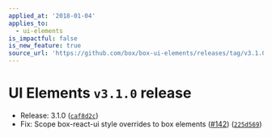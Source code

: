 ```yaml
---
applied_at: '2018-01-04'
applies_to:
  - ui-elements
is_impactful: false
is_new_feature: true
source_url: 'https://github.com/box/box-ui-elements/releases/tag/v3.1.0'
---
```


# UI Elements `v3.1.0` release


* Release: 3.1.0 ([`caf8d2c`](https://github.com/box/box-ui-elements/commit[`caf8d2c`](https://github.com/box/box-ui-elements/commit/caf8d2c)))
* Fix: Scope box-react-ui style overrides to box elements ([#142](https://github.com/box/box-ui-elements/pull/142)) ([`225d569`](https://github.com/box/box-ui-elements/commit[`225d569`](https://github.com/box/box-ui-elements/commit/225d569)))



